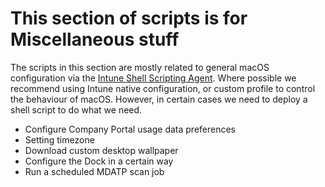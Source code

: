 # This section of scripts is for Miscellaneous stuff

The scripts in this section are mostly related to general macOS configuration via the [Intune Shell Scripting Agent](https://docs.microsoft.com/en-us/mem/intune/apps/macos-shell-scripts). Where possible we recommend using Intune native configuration, or custom profile to control the behaviour of macOS. However, in certain cases we need to deploy a shell script to do what we need.

- Configure Company Portal usage data preferences
- Setting timezone
- Download custom desktop wallpaper
- Configure the Dock in a certain way
- Run a scheduled MDATP scan job
